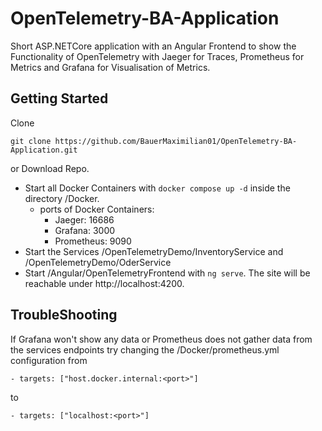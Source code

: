 # OpenTelemetry-BA-Application
Short ASP.NETCore application with an Angular Frontend to show the Functionality of OpenTelemetry with Jaeger for Traces, Prometheus for Metrics and Grafana for Visualisation of Metrics.

## Getting Started
Clone 
```
git clone https://github.com/BauerMaximilian01/OpenTelemetry-BA-Application.git
```

or Download Repo.

- Start all Docker Containers with ```docker compose up -d``` inside the directory /Docker.
  - ports of Docker Containers:
    - Jaeger: 16686
    - Grafana: 3000
    - Prometheus: 9090
- Start the Services /OpenTelemetryDemo/InventoryService and /OpenTelemetryDemo/OderService
- Start /Angular/OpenTelemetryFrontend with ```ng serve```. The site will be reachable under http://localhost:4200.

## TroubleShooting
If Grafana won't show any data or Prometheus does not gather data from the services endpoints try changing the /Docker/prometheus.yml configuration from
```
- targets: ["host.docker.internal:<port>"]
```
to 
```
- targets: ["localhost:<port>"]
```
